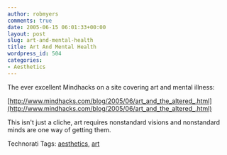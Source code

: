 ```yaml
---
author: robmyers
comments: true
date: 2005-06-15 06:01:33+00:00
layout: post
slug: art-and-mental-health
title: Art And Mental Health
wordpress_id: 504
categories:
- Aesthetics
---
```


  
The ever excellent Mindhacks on a site covering art and mental illness:  


  
[http://www.mindhacks.com/blog/2005/06/art_and_the_altered_.html](http://www.mindhacks.com/blog/2005/06/art_and_the_altered_.html)  


  
This isn't just a cliche, art requires nonstandard visions and nonstandard minds are one way of getting them.  


Technorati Tags: [aesthetics](http://technorati.com/tag/aesthetics), [art](http://technorati.com/tag/art)

  


